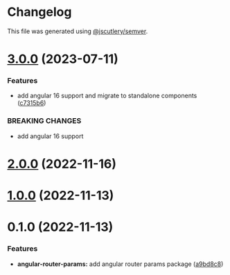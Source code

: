 # Changelog

This file was generated using [@jscutlery/semver](https://github.com/jscutlery/semver).

# [3.0.0](https://github.com/csutorasr/schaman/compare/angular-router-params-2.0.0...angular-router-params-3.0.0) (2023-07-11)


### Features

* add angular 16 support and migrate to standalone components ([c7315b6](https://github.com/csutorasr/schaman/commit/c7315b662e96b349bd8047212f0ab275490d1585))


### BREAKING CHANGES

* add angular 16 support



# [2.0.0](https://github.com/csutorasr/schaman/compare/angular-router-params-1.0.0...angular-router-params-2.0.0) (2022-11-16)

# [1.0.0](https://github.com/csutorasr/schaman/compare/angular-router-params-0.1.0...angular-router-params-1.0.0) (2022-11-13)

# 0.1.0 (2022-11-13)

### Features

- **angular-router-params:** add angular router params package ([a9bd8c8](https://github.com/csutorasr/schaman/commit/a9bd8c882951346a0b1f0ae4b728f3f16fa8e1da))
